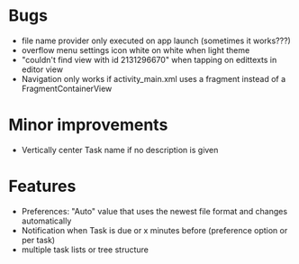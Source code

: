 # Bugs

* file name provider only executed on app launch (sometimes it works???)
* overflow menu settings icon white on white when light theme
* "couldn't find view with id 2131296670" when tapping on edittexts in editor view
* Navigation only works if activity_main.xml uses a fragment instead of a FragmentContainerView

# Minor improvements

* Vertically center Task name if no description is given

# Features

* Preferences: "Auto" value that uses the newest file format and changes automatically
* Notification when Task is due or x minutes before (preference option or per task)
* multiple task lists or tree structure